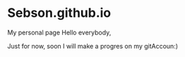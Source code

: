 # Sebson.github.io
My personal page
Hello everybody,

Just for now, soon I will make a progres on my gitAccoun:)
